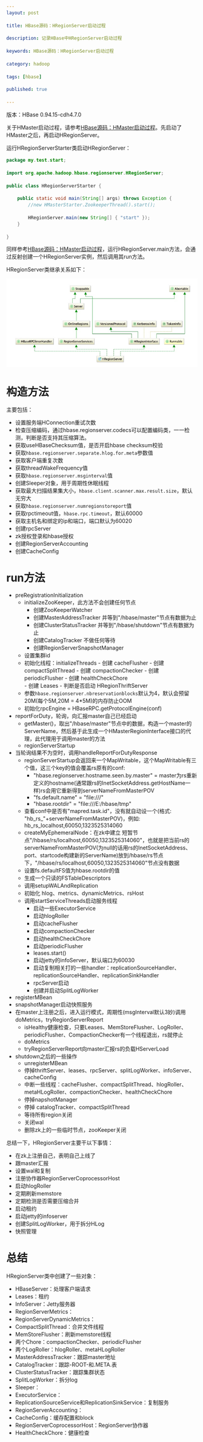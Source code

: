 ```yaml
---
layout: post

title: HBase源码：HRegionServer启动过程

description: 记录HBase中HRegionServer启动过程

keywords: HBase源码：HRegionServer启动过程

category: hadoop

tags: [hbase]

published: true

---
```


版本：HBase 0.94.15-cdh4.7.0

关于HMaster启动过程，请参考[HBase源码：HMaster启动过程](/2014/03/09/hbase-note-about-hmaster-startup/)。先启动了HMaster之后，再启动HRegionServer。

运行HRegionServerStarter类启动HRegionServer：

```java
package my.test.start;

import org.apache.hadoop.hbase.regionserver.HRegionServer;

public class HRegionServerStarter {

    public static void main(String[] args) throws Exception {
        //new HMasterStarter.ZookeeperThread().start();

        HRegionServer.main(new String[] { "start" });
    }

}
```

同样参考[HBase源码：HMaster启动过程](/2014/03/09/hbase-note-about-hmaster-startup/)，运行HRegionServer.main方法，会通过反射创建一个HRegionServer实例，然后调用其run方法。

HRegionServer类继承关系如下：

![](/assets/images/2014/hbase-hregionserver-class.jpg)

# 构造方法

主要包括：

- 设置服务端HConnection重试次数
- 检查压缩编码，通过hbase.regionserver.codecs可以配置编码类，一一检测，判断是否支持其压缩算法。
- 获取useHBaseChecksum值，是否开启hbase checksum校验
- 获取`hbase.regionserver.separate.hlog.for.meta`参数值
- 获取客户端重复次数
- 获取threadWakeFrequency值
- 获取`hbase.regionserver.msginterval`值
- 创建Sleeper对象，用于周期性休眠线程
- 获取最大扫描结果集大小，`hbase.client.scanner.max.result.size`，默认无穷大
- 获取`hbase.regionserver.numregionstoreport`值
- 获取rpctimeout值，`hbase.rpc.timeout`，默认60000
- 获取主机名和绑定的ip和端口，端口默认为60020
- 创建rpcServer
- zk授权登录和hbase授权
- 创建RegionServerAccounting
- 创建CacheConfig

# run方法

- preRegistrationInitialization
   - initializeZooKeeper，此方法不会创建任何节点
	  	- 创建ZooKeeperWatcher
	  	- 创建MasterAddressTracker 并等到"/hbase/master"节点有数据为止
	  	- 创建ClusterStatusTracker 并等到"/hbase/shutdown"节点有数据为止
	  	- 创建CatalogTracker 不做任何等待
	  	- 创建RegionServerSnapshotManager
  - 设置集群id 
  - 初始化线程：initializeThreads
	  	- 创建 cacheFlusher
		- 创建 compactSplitThread
		- 创建 compactionChecker
  		- 创建 periodicFlusher
    	- 创建 healthCheckChore 	
		- 创建 Leases
  		- 判断是否启动 HRegionThriftServer	
   - 参数`hbase.regionserver.nbreservationblocks`默认为4，默认会预留20M(每个5M,20M = 4*5M)的内存防止OOM
   - 初始化rpcEngine = HBaseRPC.getProtocolEngine(conf)
- reportForDuty，轮询，向汇报master自己已经启动
	- getMaster()，取出"/hbase/master"节点中的数据，构造一个master的ServerName，然后基于此生成一个HMasterRegionInterface接口的代理，此代理用于调用master的方法
	- regionServerStartup
- 当轮询结果不为空时，调用handleReportForDutyResponse
  	- regionServerStartup会返回来一个MapWritable，这个MapWritable有三个值，这三个key的值会覆盖rs原有的conf:
		- "hbase.regionserver.hostname.seen.by.master" = master为rs重新定义的hostname(通常跟rs的InetSocketAddress.getHostName一样)rs会用它重新得到serverNameFromMasterPOV
		- "fs.default.name" = "file:///"
		- "hbase.rootdir"	= "file:///E:/hbase/tmp"
  	- 查看conf中是否有"mapred.task.id"，没有就自动设一个(格式: "hb_rs_"+serverNameFromMasterPOV)，例如: hb_rs_localhost,60050,1323525314060
  	- createMyEphemeralNode：在zk中建立 短暂节点"/hbase/rs/localhost,60050,1323525314060"，也就是把当前rs的serverNameFromMasterPOV(为null的话用rs的InetSocketAddress、port、startcode构建新的ServerName)放到/hbase/rs节点下，"/hbase/rs/localhost,60050,1323525314060"节点没有数据
  	- 设置fs.defaultFS值为hbase.rootdir的值
  	- 生成一个只读的FSTableDescriptors
  	- 调用setupWALAndReplication
  	- 初始化 hlog、metrics、dynamicMetrics、rsHost
  	- 调用startServiceThreads启动服务线程
  	 	- 启动一些ExecutorService
  	 	- 启动hlogRoller
  	 	- 启动cacheFlusher
  	 	- 启动compactionChecker
  	 	- 启动healthCheckChore
     	- 启动periodicFlusher 
  	 	- leases.start()
  	 	- 启动jetty的infoServer，默认端口为60030
  	 	- 启动复制相关打的一些handler：replicationSourceHandler、replicationSourceHandler、replicationSinkHandler
  	 	- rpcServer启动
  	 	- 创建并启动SplitLogWorker
- registerMBean
- snapshotManager启动快照服务
- 在master上注册之后，进入运行模式，周期性(msgInterval默认3妙)调用doMetrics，tryRegionServerReport
   - isHealthy健康检查，只要Leases、MemStoreFlusher、LogRoller、periodicFlusher、CompactionChecker有一个线程退出，rs就停止
   - doMetrics
   - tryRegionServerReport向master汇报rs的负载HServerLoad
- shutdown之后的一些操作
	- unregisterMBean
 	- 停掉thriftServer、leases、rpcServer、splitLogWorker、infoServer、cacheConfig
  	- 中断一些线程：cacheFlusher、compactSplitThread、hlogRoller、metaHLogRoller、compactionChecker、healthCheckChore
   - 停掉napshotManager 
   - 停掉 catalogTracker、compactSplitThread
   - 等待所有region关闭
   - 关闭wal
   - 删除zk上的一些临时节点，zooKeeper关闭

总结一下，HRegionServer主要干以下事情：

- 在zk上注册自己，表明自己上线了
- 跟master汇报
- 设置wal和复制
- 注册协作器RegionServerCoprocessorHost
- 启动hlogRoller
- 定期刷新memstore
- 定期检测是否需要压缩合并
- 启动租约
- 启动jetty的infoserver
- 创建SplitLogWorker，用于拆分HLog
- 快照管理

# 总结

HRegionServer类中创建了一些对象：

- HBaseServer：处理客户端请求
- Leases：租约
- InfoServer：Jetty服务器
- RegionServerMetrics：
- RegionServerDynamicMetrics：
- CompactSplitThread：合并文件线程
- MemStoreFlusher：刷新memstore线程
- 两个Chore：compactionChecker、periodicFlusher
- 两个LogRoller：hlogRoller、metaHLogRoller
- MasterAddressTracker：跟踪master地址
- CatalogTracker：跟踪-ROOT-和.META.表
- ClusterStatusTracker：跟踪集群状态
- SplitLogWorker：拆分log
- Sleeper：
- ExecutorService：
- ReplicationSourceService和ReplicationSinkService：复制服务
- RegionServerAccounting：
- CacheConfig：缓存配置和block
- RegionServerCoprocessorHost：RegionServer协作器
- HealthCheckChore：健康检查

